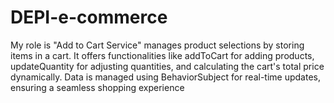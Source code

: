 # DEPI-e-commerce
My role is "Add to Cart Service" manages product selections by storing items in a cart. It offers functionalities like addToCart for adding products, updateQuantity for adjusting quantities, and calculating the cart's total price dynamically. Data is managed using BehaviorSubject for real-time updates, ensuring a seamless shopping experience
